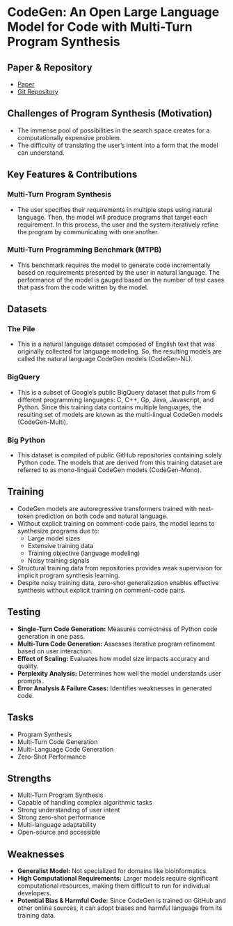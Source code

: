 # CodeGen: An Open Large Language Model for Code with Multi-Turn Program Synthesis

## Paper & Repository
- [Paper](https://arxiv.org/pdf/2203.13474)
- [Git Repository](https://github.com/salesforce/CodeGen)

## Challenges of Program Synthesis (Motivation)
- The immense pool of possibilities in the search space creates for a computationally expensive problem.
- The difficulty of translating the user’s intent into a form that the model can understand.

## Key Features & Contributions
### Multi-Turn Program Synthesis
- The user specifies their requirements in multiple steps using natural language. Then, the model will produce programs that target each requirement. In this process, the user and the system iteratively refine the program by communicating with one another. 

### Multi-Turn Programming Benchmark (MTPB)
- This benchmark requires the model to generate code incrementally based on requirements presented by the user in natural language. The performance of the model is gauged based on the number of test cases that pass from the code written by the model.

## Datasets
### The Pile
- This is a natural language dataset composed of English text that was originally collected for language modeling. So, the resulting models are called the natural language CodeGen models (CodeGen-NL).

### BigQuery
- This is a subset of Google’s public BigQuery dataset that pulls from 6 different programming languages: C, C++, Gp, Java, Javascript, and Python. Since this training data contains multiple languages, the resulting set of models are known as the multi-lingual CodeGen models (CodeGen-Multi). 

### Big Python
- This dataset is compiled of public GitHub repositories containing solely Python code. The models that are derived from this training dataset are referred to as mono-lingual CodeGen models (CodeGen-Mono).

## Training
- CodeGen models are autoregressive transformers trained with next-token prediction on both code and natural language.
- Without explicit training on comment-code pairs, the model learns to synthesize programs due to:
  - Large model sizes
  - Extensive training data
  - Training objective (language modeling)
  - Noisy training signals
- Structural training data from repositories provides weak supervision for implicit program synthesis learning.
- Despite noisy training data, zero-shot generalization enables effective synthesis without explicit training on comment-code pairs.

## Testing
- **Single-Turn Code Generation:** Measures correctness of Python code generation in one pass.
- **Multi-Turn Code Generation:** Assesses iterative program refinement based on user interaction.
- **Effect of Scaling:** Evaluates how model size impacts accuracy and quality.
- **Perplexity Analysis:** Determines how well the model understands user prompts.
- **Error Analysis & Failure Cases:** Identifies weaknesses in generated code.

## Tasks
- Program Synthesis
- Multi-Turn Code Generation
- Multi-Language Code Generation
- Zero-Shot Performance

## Strengths
- Multi-Turn Program Synthesis
- Capable of handling complex algorithmic tasks
- Strong understanding of user intent
- Strong zero-shot performance
- Multi-language adaptability
- Open-source and accessible

## Weaknesses
- **Generalist Model:** Not specialized for domains like bioinformatics.
- **High Computational Requirements:** Larger models require significant computational resources, making them difficult to run for individual developers.
- **Potential Bias & Harmful Code:** Since CodeGen is trained on GitHub and other online sources, it can adopt biases and harmful language from its training data.
